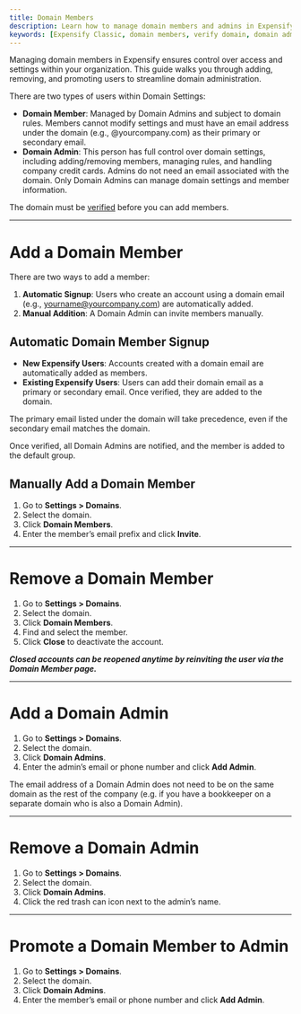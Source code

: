 ```yaml
---
title: Domain Members
description: Learn how to manage domain members and admins in Expensify.
keywords: [Expensify Classic, domain members, verify domain, domain admin, update domain permissions]
---
```


<div id="expensify-classic" markdown="1">

Managing domain members in Expensify ensures control over access and settings within your organization. This guide walks you through adding, removing, and promoting users to streamline domain administration.

There are two types of users within Domain Settings:
- **Domain Member**: Managed by Domain Admins and subject to domain rules. Members cannot modify settings and must have an email address under the domain (e.g., @yourcompany.com) as their primary or secondary email.
- **Domain Admin**: This person has full control over domain settings, including adding/removing members, managing rules, and handling company credit cards. Admins do not need an email associated with the domain. Only Domain Admins can manage domain settings and member information.

The domain must be [verified](https://help.expensify.com/articles/expensify-classic/domains/Claim-And-Verify-A-Domain) before you can add members. 

---

# Add a Domain Member
There are two ways to add a member:
1. **Automatic Signup**: Users who create an account using a domain email (e.g., yourname@yourcompany.com) are automatically added.
2. **Manual Addition**: A Domain Admin can invite members manually.

## Automatic Domain Member Signup
- **New Expensify Users**: Accounts created with a domain email are automatically added as members.
- **Existing Expensify Users**: Users can add their domain email as a primary or secondary email. Once verified, they are added to the domain.

The primary email listed under the domain will take precedence, even if the secondary email matches the domain.

Once verified, all Domain Admins are notified, and the member is added to the default group.

## Manually Add a Domain Member
1. Go to **Settings > Domains**.
2. Select the domain.
3. Click **Domain Members**.
4. Enter the member’s email prefix and click **Invite**.

---

# Remove a Domain Member
1. Go to **Settings > Domains**.
2. Select the domain.
3. Click **Domain Members**.
4. Find and select the member.
5. Click **Close** to deactivate the account.

_**Closed accounts can be reopened anytime by reinviting the user via the Domain Member page.**_

---

# Add a Domain Admin
1. Go to **Settings > Domains**.
2. Select the domain.
3. Click **Domain Admins**.
4. Enter the admin’s email or phone number and click **Add Admin**.

The email address of a Domain Admin does not need to be on the same domain as the rest of the company (e.g. if you have a bookkeeper on a separate domain who is also a Domain Admin).

---

# Remove a Domain Admin
1. Go to **Settings > Domains**.
2. Select the domain.
3. Click **Domain Admins**.
4. Click the red trash can icon next to the admin’s name.

---

# Promote a Domain Member to Admin
1. Go to **Settings > Domains**.
2. Select the domain.
3. Click **Domain Admins**.
4. Enter the member’s email or phone number and click **Add Admin**.

</div>
